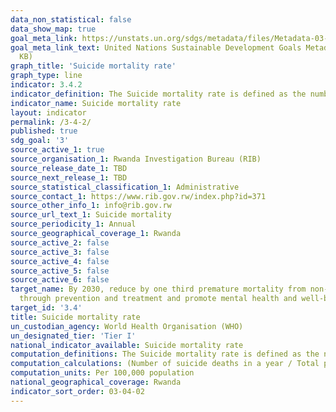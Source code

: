 ```yaml
---
data_non_statistical: false
data_show_map: true
goal_meta_link: https://unstats.un.org/sdgs/metadata/files/Metadata-03-04-02.pdf
goal_meta_link_text: United Nations Sustainable Development Goals Metadata (PDF 65.1
  KB)
graph_title: 'Suicide mortality rate'
graph_type: line
indicator: 3.4.2
indicator_definition: The Suicide mortality rate is defined as the number of suicide deaths in a year per 100, 000 population. Crude Suicide Rate (not age-adjusted)
indicator_name: Suicide mortality rate
layout: indicator
permalink: /3-4-2/
published: true
sdg_goal: '3'
source_active_1: true
source_organisation_1: Rwanda Investigation Bureau (RIB)
source_release_date_1: TBD
source_next_release_1: TBD
source_statistical_classification_1: Administrative
source_contact_1: https://www.rib.gov.rw/index.php?id=371
source_other_info_1: info@rib.gov.rw
source_url_text_1: Suicide mortality
source_periodicity_1: Annual
source_geographical_coverage_1: Rwanda
source_active_2: false
source_active_3: false
source_active_4: false
source_active_5: false
source_active_6: false
target_name: By 2030, reduce by one third premature mortality from non-communicable diseases
  through prevention and treatment and promote mental health and well-being
target_id: '3.4'
title: Suicide mortality rate
un_custodian_agency: World Health Organisation (WHO)
un_designated_tier: 'Tier I'
national_indicator_available: Suicide mortality rate 
computation_definitions: The Suicide mortality rate is defined as the number of suicide deaths in a year per 100, 000 population. Crude Suicide Rate (not age-adjusted)
computation_calculations: (Number of suicide deaths in a year / Total population for the same calendar)* 100,000
computation_units: Per 100,000 population 
national_geographical_coverage: Rwanda
indicator_sort_order: 03-04-02
---
```


